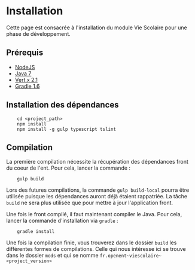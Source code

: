 # Installation

Cette page est consacrée à l'installation du module Vie Scolaire pour une phase de développement.

## Prérequis
* [NodeJS](https://nodejs.org)
* [Java 7](http://www.oracle.com/technetwork/java/javase/downloads/jdk7-downloads-1880260.html)
* [Vert.x 2.1](https://bintray.com/vertx/downloads/distribution/2.1)
* [Gradle 1.6](https://downloads.gradle.org/distributions/gradle-1.6-all.zip)

## Installation des dépendances
```npm
    cd <project_path>
    npm install
    npm install -g gulp typescript tslint
```

## Compilation
La première compilation nécessite la récupération des dépendances front du coeur de l'ent. Pour cela, lancer la commande :
```
    gulp build
```

Lors des futures compilations, la commande `gulp build-local` pourra être utilisée puisque les dépendances auront déjà étaient rappatriée. 
La tâche `build` ne sera plus utilisée que pour mettre à jour l'application front.

Une fois le front compilé, il faut maintenant compiler le Java. Pour cela, lancer la commande d'installation via `gradle` : 
```
    gradle install
```

Une fois la compilation finie, vous trouverez dans le dossier `build` les différentes formes de compilations. 
Celle qui nous intéresse ici se trouve dans le dossier `mods` et qui se nomme `fr.openent~viescolaire~<project_version>`